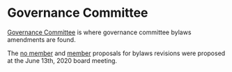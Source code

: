 # Governance Committee

[Governance Committee](https://github.com/Montana-Dinosaur-Center/bylaws/tree/main/governance%20committee) is where governance committee bylaws amendments are found.

The [no member](../../governance%20committee/no-members/) and [member](../../governance%20committee/members/) proposals for bylaws revisions were proposed at the June 13th, 2020 board meeting.
